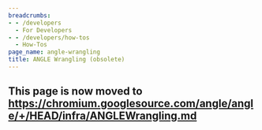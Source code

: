 ```yaml
---
breadcrumbs:
- - /developers
  - For Developers
- - /developers/how-tos
  - How-Tos
page_name: angle-wrangling
title: ANGLE Wrangling (obsolete)
---
```


## This page is now moved to <https://chromium.googlesource.com/angle/angle/+/HEAD/infra/ANGLEWrangling.md>
